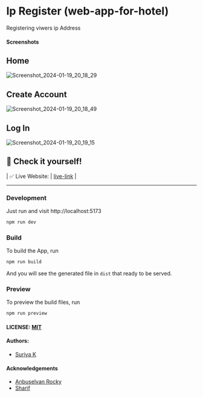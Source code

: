 # Ip Register (web-app-for-hotel)

Registering viwers ip Address

#### Screenshots

## Home

![Screenshot_2024-01-19_20_18_29](https://github.com/SuriyaMassMsd/cyberdude-challenges/assets/53015384/51fd06cf-e88f-48e7-810e-a1753cadb995)

## Create Account

![Screenshot_2024-01-19_20_18_49](https://github.com/SuriyaMassMsd/cyberdude-challenges/assets/53015384/e302fb71-2119-40c2-89db-e65ee1226927)

## Log In

![Screenshot_2024-01-19_20_19_15](https://github.com/SuriyaMassMsd/cyberdude-challenges/assets/53015384/483ef7b4-c183-4a4b-b522-8ac079769427)

## 🎉 Check it yourself!

| ✅ Live Website: | [live-link](https://suriyamassmsd.github.io/cyberdude-challenges/Javascript-Dom/06.Github-api/dist/) |

---

### Development

Just run and visit http://localhost:5173

```bash
npm run dev
```

### Build

To build the App, run

```bash
npm run build
```

And you will see the generated file in `dist` that ready to be served.

### Preview

To preview the build files, run

```bash
npm run preview
```

#### LICENSE: [MIT](./LICENSE)

#### Authors:

- [Suriya K](https://github.com/SuriyaMassMsd)

#### Acknowledgements

- [Anbuselvan Rocky](https://fb.me/anburocky3)
- [Sharif](https://github.com/sharif-22)
